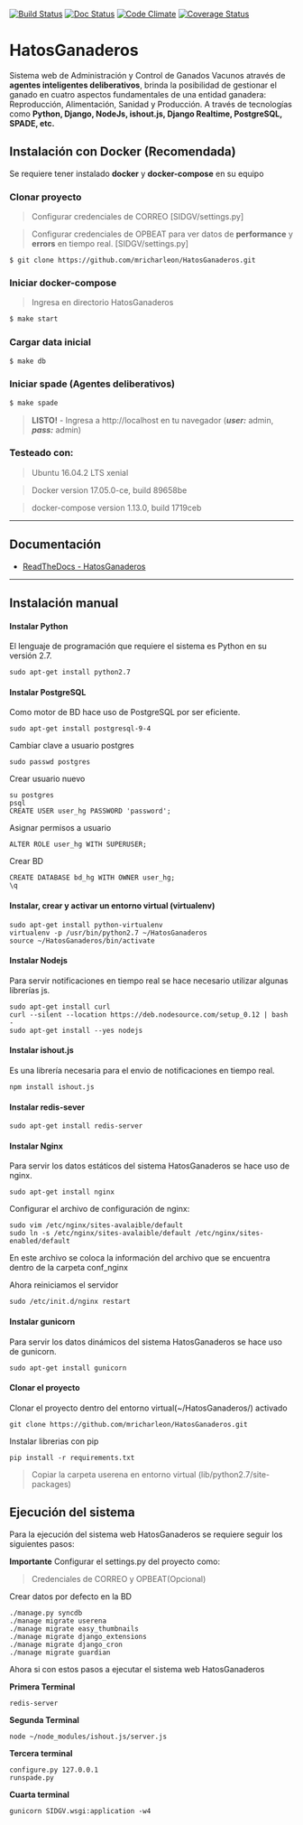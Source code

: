 [![Build Status](https://travis-ci.org/mricharleon/HatosGanaderos.svg?branch=master)](https://travis-ci.org/mricharleon/HatosGanaderos)
[![Doc Status](https://readthedocs.org/projects/hatosganaderos/badge/?version=master)](http://hatosganaderos.readthedocs.io)
[![Code Climate](https://codeclimate.com/github/mricharleon/HatosGanaderos/badges/gpa.svg)](https://codeclimate.com/github/mricharleon/HatosGanaderos)
[![Coverage Status](https://coveralls.io/repos/github/mricharleon/HatosGanaderos/badge.svg?branch=master)](https://coveralls.io/github/mricharleon/HatosGanaderos?branch=master)

# HatosGanaderos #
Sistema web de Administración y Control de Ganados Vacunos através de **agentes inteligentes deliberativos**, brinda la posibilidad de gestionar el ganado en cuatro aspectos fundamentales de una entidad ganadera: Reproducción, Alimentación, Sanidad y Producción. A través de tecnologías como **Python, Django, NodeJs, ishout.js, Django Realtime, PostgreSQL, SPADE, etc.**

## Instalación con Docker (Recomendada)
Se requiere tener instalado **docker** y **docker-compose** en su equipo

### Clonar proyecto
> Configurar credenciales de CORREO [SIDGV/settings.py]

> Configurar credenciales de OPBEAT para ver datos de **performance** y **errors** en tiempo real. [SIDGV/settings.py]

```shell
$ git clone https://github.com/mricharleon/HatosGanaderos.git
```

### Iniciar docker-compose
> Ingresa en directorio HatosGanaderos

```bash
$ make start
```

### Cargar data inicial
```bash
$ make db
```

### Iniciar spade (Agentes deliberativos)
```bash
$ make spade
```

> **LISTO!** - Ingresa a http://localhost en tu navegador (***user:*** admin, ***pass:*** admin)

### Testeado con:
> Ubuntu 16.04.2 LTS xenial

> Docker version 17.05.0-ce, build 89658be

> docker-compose version 1.13.0, build 1719ceb

------
## Documentación
- [ReadTheDocs - HatosGanaderos](http://hatosganaderos.readthedocs.io/)
------


## Instalación manual

#### Instalar Python ####
El lenguaje de programación que requiere el sistema es Python en su versión 2.7.

    sudo apt-get install python2.7

#### Instalar PostgreSQL ####
Como motor de BD hace uso de PostgreSQL por ser eficiente.

    sudo apt-get install postgresql-9-4

Cambiar clave a usuario postgres

    sudo passwd postgres

Crear usuario nuevo

    su postgres
    psql
    CREATE USER user_hg PASSWORD 'password';

Asignar permisos a usuario

    ALTER ROLE user_hg WITH SUPERUSER;

Crear BD

    CREATE DATABASE bd_hg WITH OWNER user_hg;
    \q

#### Instalar, crear y activar un entorno virtual (virtualenv) ####

    sudo apt-get install python-virtualenv
    virtualenv -p /usr/bin/python2.7 ~/HatosGanaderos
    source ~/HatosGanaderos/bin/activate

#### Instalar Nodejs ####
Para servir notificaciones en tiempo real se hace necesario utilizar algunas librerías js.

    sudo apt-get install curl
    curl --silent --location https://deb.nodesource.com/setup_0.12 | bash -
    sudo apt-get install --yes nodejs

#### Instalar ishout.js ####
Es una librería necesaria para el envio de notificaciones en tiempo real.

    npm install ishout.js

#### Instalar redis-sever ####

    sudo apt-get install redis-server

#### Instalar Nginx ####
Para servir los datos estáticos del sistema HatosGanaderos se hace uso de nginx.

    sudo apt-get install nginx

Configurar el archivo de configuración de nginx:

    sudo vim /etc/nginx/sites-avalaible/default
    sudo ln -s /etc/nginx/sites-avalaible/default /etc/nginx/sites-enabled/default

En este archivo se coloca la información del archivo que se encuentra dentro de la carpeta conf_nginx

Ahora reiniciamos el servidor

    sudo /etc/init.d/nginx restart

#### Instalar gunicorn ####
Para servir los datos dinámicos del sistema HatosGanaderos se hace uso de gunicorn.

    sudo apt-get install gunicorn

#### Clonar el proyecto ####

Clonar el proyecto dentro del entorno virtual(~/HatosGanaderos/) activado

    git clone https://github.com/mricharleon/HatosGanaderos.git

Instalar librerias con pip

    pip install -r requirements.txt

  > Copiar la carpeta userena en entorno virtual (lib/python2.7/site-packages)

## Ejecución del sistema  ##
Para la ejecución del sistema web HatosGanaderos se requiere seguir los siguientes pasos:

**Importante**
Configurar el settings.py del proyecto como:

> Credenciales de CORREO y OPBEAT(Opcional)

Crear datos por defecto en la BD

    ./manage.py syncdb
    ./manage migrate userena
    ./manage migrate easy_thumbnails
    ./manage migrate django_extensions
    ./manage migrate django_cron
    ./manage migrate guardian

Ahora si con estos pasos a ejecutar el sistema web HatosGanaderos

**Primera Terminal**

    redis-server

**Segunda Terminal**

    node ~/node_modules/ishout.js/server.js

**Tercera terminal**

    configure.py 127.0.0.1
    runspade.py

**Cuarta terminal**

    gunicorn SIDGV.wsgi:application -w4
